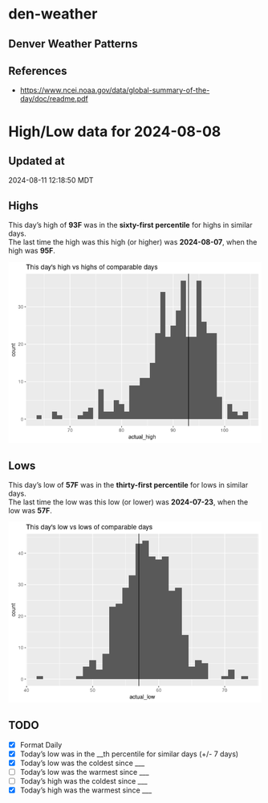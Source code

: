 # den-weather


## Denver Weather Patterns

## References

- <https://www.ncei.noaa.gov/data/global-summary-of-the-day/doc/readme.pdf>

# High/Low data for 2024-08-08

## Updated at

2024-08-11 12:18:50 MDT

## Highs

This day’s high of **93F** was in the **sixty-first percentile** for
highs in similar days.  
The last time the high was this high (or higher) was **2024-08-07**,
when the high was **95F**.

![](readme_files/figure-commonmark/unnamed-chunk-4-1.png)

## Lows

This day’s low of **57F** was in the **thirty-first percentile** for
lows in similar days.  
The last time the low was this low (or lower) was **2024-07-23**, when
the low was **57F**.

![](readme_files/figure-commonmark/unnamed-chunk-6-1.png)

## TODO

- [x] Format Daily
- [x] Today’s low was in the \_\_th percentile for similar days (+/- 7
  days)
- [x] Today’s low was the coldest since \_\_\_
- [ ] Today’s low was the warmest since \_\_\_
- [ ] Today’s high was the coldest since \_\_\_
- [x] Today’s high was the warmest since \_\_\_
